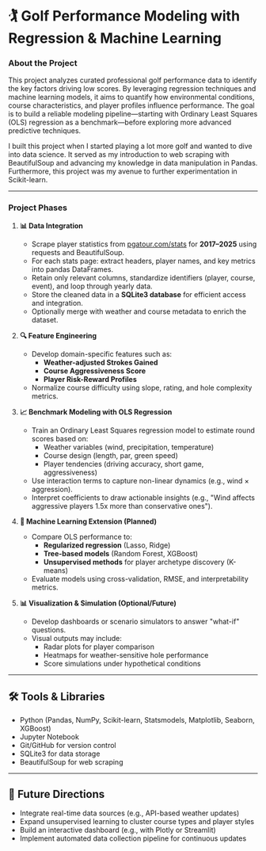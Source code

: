 # 🏌️ Golf Performance Modeling with Regression & Machine Learning

### **About the Project**

This project analyzes curated professional golf performance data to identify the key factors driving low scores. By leveraging regression techniques and machine learning models, it aims to quantify how environmental conditions, course characteristics, and player profiles influence performance. The goal is to build a reliable modeling pipeline—starting with Ordinary Least Squares (OLS) regression as a benchmark—before exploring more advanced predictive techniques.

I built this project when I started playing a lot more golf and wanted to dive into data science. It served as my introduction to web scraping with BeautifulSoup and advancing my knowledge in data manipulation in Pandas. Furthermore, this project was my avenue to further experimentation in Scikit-learn.

---

### **Project Phases**

1. **📊 Data Integration**
    - Scrape player statistics from [pgatour.com/stats](https://www.pgatour.com/stats) for **2017–2025** using requests and BeautifulSoup.
    - For each stats page: extract headers, player names, and key metrics into pandas DataFrames.
    - Retain only relevant columns, standardize identifiers (player, course, event), and loop through yearly data.
    - Store the cleaned data in a **SQLite3 database** for efficient access and integration.
    - Optionally merge with weather and course metadata to enrich the dataset.

2. **🔍 Feature Engineering**
    - Develop domain-specific features such as:
        - **Weather-adjusted Strokes Gained**
        - **Course Aggressiveness Score**
        - **Player Risk-Reward Profiles**
    - Normalize course difficulty using slope, rating, and hole complexity metrics.

3. **📈 Benchmark Modeling with OLS Regression**
    - Train an Ordinary Least Squares regression model to estimate round scores based on:
        - Weather variables (wind, precipitation, temperature)
        - Course design (length, par, green speed)
        - Player tendencies (driving accuracy, short game, aggressiveness)
    - Use interaction terms to capture non-linear dynamics (e.g., wind × aggression).
    - Interpret coefficients to draw actionable insights (e.g., "Wind affects aggressive players 1.5x more than conservative ones").

4. **🤖 Machine Learning Extension (Planned)**
    - Compare OLS performance to:
        - **Regularized regression** (Lasso, Ridge)
        - **Tree-based models** (Random Forest, XGBoost)
        - **Unsupervised methods** for player archetype discovery (K-means)
    - Evaluate models using cross-validation, RMSE, and interpretability metrics.

5. **📊 Visualization & Simulation (Optional/Future)**
    - Develop dashboards or scenario simulators to answer "what-if" questions.
    - Visual outputs may include:
        - Radar plots for player comparison
        - Heatmaps for weather-sensitive hole performance
        - Score simulations under hypothetical conditions

---

## 🛠️ Tools & Libraries
- Python (Pandas, NumPy, Scikit-learn, Statsmodels, Matplotlib, Seaborn, XGBoost)
- Jupyter Notebook
- Git/GitHub for version control
- SQLite3 for data storage
- BeautifulSoup for web scraping

---

## 📌 Future Directions
- Integrate real-time data sources (e.g., API-based weather updates)
- Expand unsupervised learning to cluster course types and player styles
- Build an interactive dashboard (e.g., with Plotly or Streamlit)
- Implement automated data collection pipeline for continuous updates
